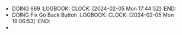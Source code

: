 - DOING 669
  :LOGBOOK:
  CLOCK: [2024-02-05 Mon 17:44:52]
  :END:
- DOING Fix Go Back Button
  :LOGBOOK:
  CLOCK: [2024-02-05 Mon 19:06:53]
  :END:
-